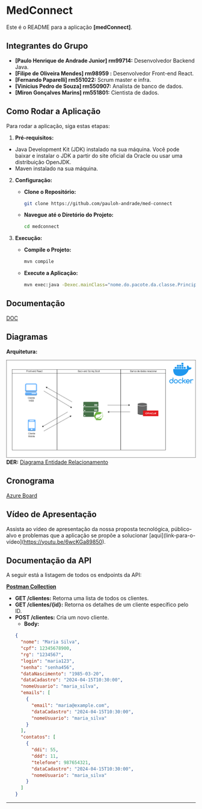 # MedConnect

Este é o README para a aplicação **[medConnect]**.

## Integrantes do Grupo

- **[Paulo Henrique de Andrade Junior] rm99714:** Desenvolvedor Backend Java.
- **[Filipe de Oliveira Mendes] rm98959  :** Desenvolvedor Front-end React.
- **[Fernando Paparelli] rm551022:** Scrum master e infra.
- **[Vinicius Pedro de Souza] rm550907:** Analista de banco de dados.
- **[Miron Gonçalves Marins] rm551801:** Cientista de dados.

## Como Rodar a Aplicação

Para rodar a aplicação, siga estas etapas:

1. **Pré-requisitos:** 
  - Java Development Kit (JDK) instalado na sua máquina. Você pode baixar e instalar o JDK a partir do site oficial da Oracle ou usar uma distribuição OpenJDK.
  - Maven instalado na sua máquina.

  
2. **Configuração:**
   - **Clone o Repositório:**
  
      ```bash
      git clone https://github.com/pauloh-andrade/med-connect
      ```
  
   - **Navegue até o Diretório do Projeto:**
  
      ```bash
      cd medconnect
      ```

3. **Execução:** 

    - **Compile o Projeto:**

      ```bash
      mvn compile
      ```

    - **Execute a Aplicação:**

      ```bash
      mvn exec:java -Dexec.mainClass="nome.do.pacote.da.classe.Principal"
      ```
## Documentação
[DOC](https://github.com/pauloh-andrade/med-connect/blob/main/documents/MedConnect_2tdspv.pdf)

## Diagramas

**Arquitetura:**

![Arquitetura](https://github.com/pauloh-andrade/med-connect/blob/main/documents/arquitetura.drawio.png)
**DER:** [Diagrama Entidade Relacionamento](https://github.com/pauloh-andrade/med-connect/blob/main/documents/DER.pdf)

## Cronograma

[Azure Board](https://github.com/pauloh-andrade/med-connect/blob/main/documents/cronograma_sprint_1.png)

## Vídeo de Apresentação

Assista ao vídeo de apresentação da nossa proposta tecnológica, público-alvo e problemas que a aplicação se propõe a solucionar [aqui](link-para-o-vídeo](https://youtu.be/6wcKGa89850).

## Documentação da API

A seguir está a listagem de todos os endpoints da API:

**[Postman Collection](https://github.com/pauloh-andrade/med-connect/blob/main/documents/postaman/medConnect.postman_collection.json)**

- **GET /clientes:** Retorna uma lista de todos os clientes.
- **GET /clientes/{id}:** Retorna os detalhes de um cliente específico pelo ID.
- **POST /clientes:** Cria um novo cliente.
    - **Body:**
    ```json 
    {
      "nome": "Maria Silva",
      "cpf": 12345678900,
      "rg": "1234567",
      "login": "maria123",
      "senha": "senha456",
      "dataNascimento": "1985-03-20",
      "dataCadastro": "2024-04-15T10:30:00",
      "nomeUsuario": "maria_silva",
      "emails": [
        {
          "email": "maria@example.com",
          "dataCadastro": "2024-04-15T10:30:00",
          "nomeUsuario": "maria_silva"
        }
      ],
      "contatos": [
        {
          "ddi": 55,
          "ddd": 11,
          "telefone": 987654321,
          "dataCadastro": "2024-04-15T10:30:00",
          "nomeUsuario": "maria_silva"
        }
      ]
  }
    ```


---
